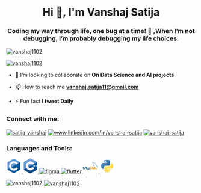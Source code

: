 <h1 align="center">Hi 👋, I'm Vanshaj Satija</h1>
<h3 align="center">Coding my way through life, one bug at a time! 🚀 ,When I’m not debugging, I’m probably debugging my life choices.</h3>

<p align="left"> <img src="https://komarev.com/ghpvc/?username=vanshaj1102&label=Profile%20views&color=0e75b6&style=flat" alt="vanshaj1102" /> </p>

<p align="left"> <a href="https://github.com/ryo-ma/github-profile-trophy"><img src="https://github-profile-trophy.vercel.app/?username=vanshaj1102" alt="vanshaj1102" /></a> </p>

- 👯 I’m looking to collaborate on **On Data Science and AI projects**

- 📫 How to reach me **vanshaj.satija11@gmail.com**

- ⚡ Fun fact **I tweet Daily**

<h3 align="left">Connect with me:</h3>
<p align="left">
<a href="https://twitter.com/satija_vanshaj" target="blank"><img align="center" src="https://raw.githubusercontent.com/rahuldkjain/github-profile-readme-generator/master/src/images/icons/Social/twitter.svg" alt="satija_vanshaj" height="30" width="40" /></a>
<a href="https://linkedin.com/in/vanshaj-satija" target="blank"><img align="center" src="https://raw.githubusercontent.com/rahuldkjain/github-profile-readme-generator/master/src/images/icons/Social/linked-in-alt.svg" alt="www.linkedin.com/in/vanshaj-satija" height="30" width="40" /></a>
<a href="https://instagram.com/vanshaj_satija" target="blank"><img align="center" src="https://raw.githubusercontent.com/rahuldkjain/github-profile-readme-generator/master/src/images/icons/Social/instagram.svg" alt="vanshaj_satija" height="30" width="40" /></a>
</p>

<h3 align="left">Languages and Tools:</h3>
<p align="left"> <a href="https://www.cprogramming.com/" target="_blank" rel="noreferrer"> <img src="https://raw.githubusercontent.com/devicons/devicon/master/icons/c/c-original.svg" alt="c" width="40" height="40"/> </a> <a href="https://www.w3schools.com/cpp/" target="_blank" rel="noreferrer"> <img src="https://raw.githubusercontent.com/devicons/devicon/master/icons/cplusplus/cplusplus-original.svg" alt="cplusplus" width="40" height="40"/> </a> <a href="https://www.figma.com/" target="_blank" rel="noreferrer"> <img src="https://www.vectorlogo.zone/logos/figma/figma-icon.svg" alt="figma" width="40" height="40"/> </a> <a href="https://flutter.dev" target="_blank" rel="noreferrer"> <img src="https://www.vectorlogo.zone/logos/flutterio/flutterio-icon.svg" alt="flutter" width="40" height="40"/> </a> <a href="https://www.mysql.com/" target="_blank" rel="noreferrer"> <img src="https://raw.githubusercontent.com/devicons/devicon/master/icons/mysql/mysql-original-wordmark.svg" alt="mysql" width="40" height="40"/> </a> <a href="https://www.python.org" target="_blank" rel="noreferrer"> <img src="https://raw.githubusercontent.com/devicons/devicon/master/icons/python/python-original.svg" alt="python" width="40" height="40"/> </a> </p>

<p><img align="left" src="https://github-readme-stats.vercel.app/api/top-langs?username=vanshaj1102&show_icons=true&locale=en&layout=compact" alt="vanshaj1102" /></p>

<p>&nbsp;<img align="center" src="https://github-readme-stats.vercel.app/api?username=vanshaj1102&show_icons=true&locale=en" alt="vanshaj1102" /></p>

